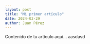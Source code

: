```yaml
---
layout: post
title: "Mi primer artículo"
date: 2024-02-29
author: Juan Pérez
---
```


Contenido de tu artículo aquí... aasdasd
